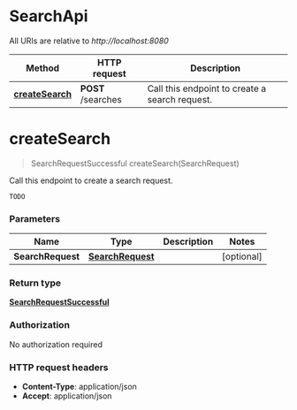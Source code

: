 # SearchApi

All URIs are relative to *http://localhost:8080*

Method | HTTP request | Description
------------- | ------------- | -------------
[**createSearch**](SearchApi.md#createSearch) | **POST** /searches | Call this endpoint to create a search request.


<a name="createSearch"></a>
# **createSearch**
> SearchRequestSuccessful createSearch(SearchRequest)

Call this endpoint to create a search request.

    TODO

### Parameters

Name | Type | Description  | Notes
------------- | ------------- | ------------- | -------------
 **SearchRequest** | [**SearchRequest**](../Models/SearchRequest.md)|  | [optional]

### Return type

[**SearchRequestSuccessful**](../Models/SearchRequestSuccessful.md)

### Authorization

No authorization required

### HTTP request headers

- **Content-Type**: application/json
- **Accept**: application/json

